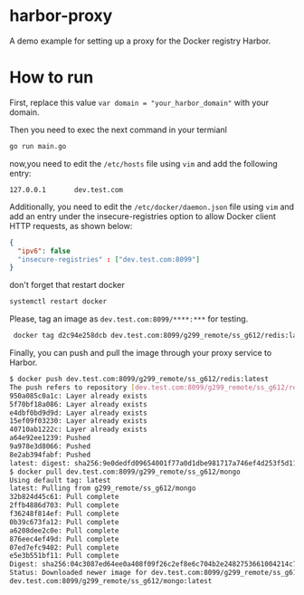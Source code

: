 # harbor-proxy
A demo example for setting up a proxy for the Docker registry Harbor.

# How to run
First, replace this value `var domain = "your_harbor_domain"` with your domain.

Then you need to exec the next command in your termianl
```sh
go run main.go
```
now,you need to edit the `/etc/hosts` file using `vim` and add the following entry:
```
127.0.0.1       dev.test.com
```
Additionally, you need to edit the `/etc/docker/daemon.json` file using `vim` and add an entry under the insecure-registries option to allow Docker client HTTP requests, as shown below:
```json
{
  "ipv6": false
  "insecure-registries" : ["dev.test.com:8099"]
}
```
don't forget that restart docker 
```sh
systemctl restart docker
```
Please, tag an image as `dev.test.com:8099/****:***` for testing.
```sh
 docker tag d2c94e258dcb dev.test.com:8099/g299_remote/ss_g612/redis:latest
```
Finally, you can push and pull the image through your proxy service to Harbor.
```sh
$ docker push dev.test.com:8099/g299_remote/ss_g612/redis:latest
The push refers to repository [dev.test.com:8099/g299_remote/ss_g612/redis]
950a085c0a1c: Layer already exists 
5f70bf18a086: Layer already exists 
e4dbf0bd9d9d: Layer already exists 
15ef09f03230: Layer already exists 
40710ab1222c: Layer already exists 
a64e92ee1239: Pushed 
9a978e3d8066: Pushed 
8e2ab394fabf: Pushed 
latest: digest: sha256:9e0dedfd09654001f77a0d1dbe981717a746ef4d253f5d119c50be28e100337f size: 1986
$ docker pull dev.test.com:8099/g299_remote/ss_g612/mongo 
Using default tag: latest
latest: Pulling from g299_remote/ss_g612/mongo
32b824d45c61: Pull complete 
2ffb4886d703: Pull complete 
f36248f814ef: Pull complete 
0b39c673fa12: Pull complete 
a6208dee2c0e: Pull complete 
876eec4ef49d: Pull complete 
07ed7efc9402: Pull complete 
e5e3b551bf11: Pull complete 
Digest: sha256:04c3087ed64ee0a408f09f26c2ef8e6c704b2e2482753661004214c7306ccc68
Status: Downloaded newer image for dev.test.com:8099/g299_remote/ss_g612/mongo:latest
dev.test.com:8099/g299_remote/ss_g612/mongo:latest
```

